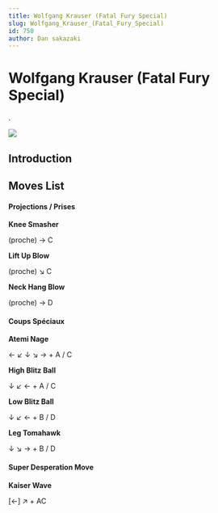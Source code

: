 ```yaml
---
title: Wolfgang Krauser (Fatal Fury Special)
slug: Wolfgang_Krauser_(Fatal_Fury_Special)
id: 750
author: Dan sakazaki
---
```


# Wolfgang Krauser (Fatal Fury Special)

.

![](/images/Ffspkrauser.PNG)  

## Introduction

## Moves List

#### Projections / Prises

**Knee Smasher**

(proche) → C

**Lift Up Blow**

(proche) ↘ C

**Neck Hang Blow**

(proche) → D

#### Coups Spéciaux

**Atemi Nage**

← ↙ ↓ ↘ → + A / C

**High Blitz Ball**

↓ ↙ ← + A / C

**Low Blitz Ball**

↓ ↙ ← + B / D

**Leg Tomahawk**

↓ ↘ → + B / D

#### Super Desperation Move

**Kaiser Wave**

\[←\] ↗ + AC
